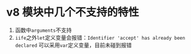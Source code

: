 # v8 模块中几个不支持的特性


1. 函数中`arguments`不支持
2. `iife`之外`let`定义变量会报错：`Identifier 'accept' has already been declared`
   可以采用`var`定义变量，目前未碰到报错
